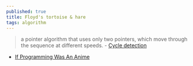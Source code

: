 ```yaml
---
published: true
title: Floyd's tortoise & hare
tags: algorithm
---
```

> a pointer algorithm that uses only two pointers, which move through the sequence at different speeds. - [Cycle detection](https://en.wikipedia.org/wiki/Cycle_detection)

- [If Programming Was An Anime](https://www.youtube.com/watch?v=pKO9UjSeLew)
